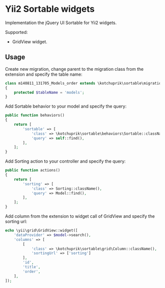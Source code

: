 # Yii2 Sortable widgets

Implementation the jQuery UI Sortable for Yii2 widgets.

Supported:

- GridView widget.

## Usage

Create new migration, change parent to the migration class from the extension and specify the table name:

```php
class m140811_131705_Models_order extends \kotchuprik\sortable\migrations\Migration
{
    protected $tableName = 'models';
}
```

Add Sortable behavior to your model and specify the query:

```php
public function behaviors()
{
    return [
        'sortable' => [
            'class' => \kotchuprik\sortable\behaviors\Sortable::className(),
            'query' => self::find(),
        ],
    ];
}
```

Add Sorting action to your controller and specify the query:

```php
public function actions()
{
    return [
        'sorting' => [
            'class' => Sorting::className(),
            'query' => Model::find(),
        ],
    ];
}
```

Add column from the extension to widget call of GridView and specify the sorting url:

```php
echo \yii\grid\GridView::widget([
    'dataProvider' => $model->search(),
    'columns' => [
        [
            'class' => \kotchuprik\sortable\grid\Column::className(),
            'sortingUrl' => ['sorting']
        ],
        'id',
        'title',
        'order',
    ],
]);
```
